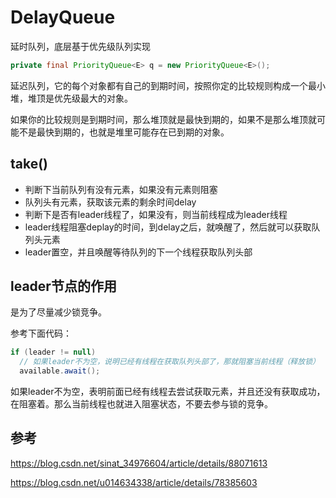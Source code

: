 # DelayQueue

延时队列，底层基于优先级队列实现

```java
private final PriorityQueue<E> q = new PriorityQueue<E>();
```

延迟队列，它的每个对象都有自己的到期时间，按照你定的比较规则构成一个最小堆，堆顶是优先级最大的对象。

如果你的比较规则是到期时间，那么堆顶就是最快到期的，如果不是那么堆顶就可能不是最快到期的，也就是堆里可能存在已到期的对象。



## take()

- 判断下当前队列有没有元素，如果没有元素则阻塞
- 队列头有元素，获取该元素的剩余时间delay
- 判断下是否有leader线程了，如果没有，则当前线程成为leader线程
- leader线程阻塞deplay的时间，到delay之后，就唤醒了，然后就可以获取队列头元素
- leader置空，并且唤醒等待队列的下一个线程获取队列头部





## leader节点的作用

是为了尽量减少锁竞争。

参考下面代码：

```java
if (leader != null)
  // 如果leader不为空，说明已经有线程在获取队列头部了，那就阻塞当前线程（释放锁）
  available.await();
```

如果leader不为空，表明前面已经有线程去尝试获取元素，并且还没有获取成功，在阻塞着。那么当前线程也就进入阻塞状态，不要去参与锁的竞争。







## 参考

https://blog.csdn.net/sinat_34976604/article/details/88071613

https://blog.csdn.net/u014634338/article/details/78385603

